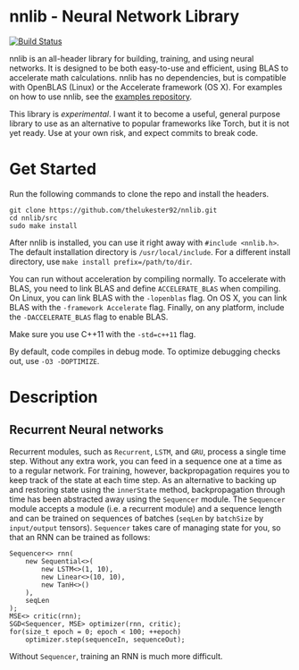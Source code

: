 # nnlib - Neural Network Library

[![Build Status](http://img.shields.io/travis/thelukester92/nnlib.svg)](https://travis-ci.org/thelukester92/nnlib)

nnlib is an all-header library for building, training, and using neural networks.
It is designed to be both easy-to-use and efficient, using BLAS to accelerate math calculations.
nnlib has no dependencies, but is compatible with OpenBLAS (Linux) or the Accelerate framework (OS X).
For examples on how to use nnlib, see the [examples repository](https://github.com/thelukester92/nnlib-examples).

This library is *experimental*.
I want it to become a useful, general purpose library to use as an alternative to popular frameworks like Torch, but it is not yet ready.
Use at your own risk, and expect commits to break code.

# Get Started

Run the following commands to clone the repo and install the headers.

	git clone https://github.com/thelukester92/nnlib.git
	cd nnlib/src
	sudo make install

After nnlib is installed, you can use it right away with `#include <nnlib.h>`.
The default installation directory is `/usr/local/include`.
For a different install directory, use `make install prefix=/path/to/dir`.

You can run without acceleration by compiling normally.
To accelerate with BLAS, you need to link BLAS and define `ACCELERATE_BLAS` when compiling.
On Linux, you can link BLAS with the `-lopenblas` flag.
On OS X, you can link BLAS with the `-framework Accelerate` flag.
Finally, on any platform, include the `-DACCELERATE_BLAS` flag to enable BLAS.

Make sure you use C++11 with the `-std=c++11` flag.

By default, code compiles in debug mode.
To optimize debugging checks out, use `-O3 -DOPTIMIZE`.

# Description

## Recurrent Neural networks

Recurrent modules, such as `Recurrent`, `LSTM`, and `GRU`, process a single time step.
Without any extra work, you can feed in a sequence one at a time as to a regular network.
For training, however, backpropagation requires you to keep track of the state at each time step.
As an alternative to backing up and restoring state using the `innerState` method, backpropagation through time has been abstracted away using the `Sequencer` module.
The `Sequencer` module accepts a module (i.e. a recurrent module) and a sequence length and can be trained on sequences of batches (`seqLen` by `batchSize` by `input/output` tensors).
`Sequencer` takes care of managing state for you, so that an RNN can be trained as follows:

	Sequencer<> rnn(
		new Sequential<>(
			new LSTM<>(1, 10),
			new Linear<>(10, 10),
			new TanH<>()
		),
		seqLen
	);
	MSE<> critic(rnn);
	SGD<Sequencer, MSE> optimizer(rnn, critic);
	for(size_t epoch = 0; epoch < 100; ++epoch)
		optimizer.step(sequenceIn, sequenceOut);

Without `Sequencer`, training an RNN is much more difficult.
